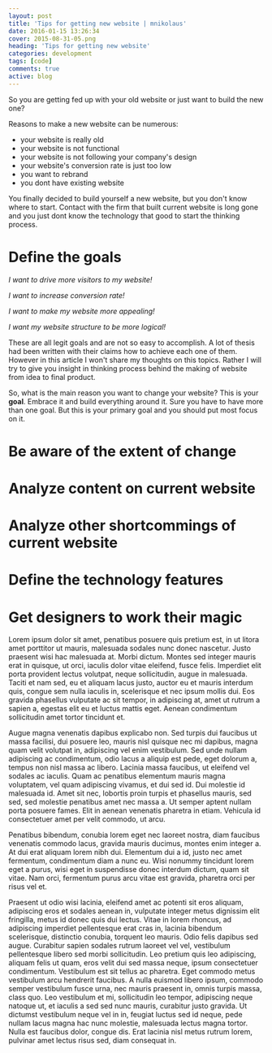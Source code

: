 ```yaml
---
layout: post
title: 'Tips for getting new website | mnikolaus'
date: 2016-01-15 13:26:34
cover: 2015-08-31-05.png
heading: 'Tips for getting new website'
categories: development
tags: [code]
comments: true
active: blog
---
```


So you are getting fed up with your old website or just want to build the new one?

Reasons to make a new website can be numerous:

* your website is really old
* your website is not functional
* your website is not following your company's design
* your website's conversion rate is just too low
* you want to rebrand
* you dont have existing website

You finally decided to build yourself a new website, but you don't know where to start. Contact with the firm that built current website is long gone and you just dont know the technology that good to start the thinking process.

# Define the goals

*I want to drive more visitors to my website!*

*I want to increase conversion rate!*

*I want to make my website more appealing!*

*I want my website structure to be more logical!*

These are all legit goals and are not so easy to accomplish. A lot of thesis had been written with their claims how to achieve each one of them. However in this article I won't share my thoughts on this topics. Rather I will try to give you insight in thinking process behind the making of website from idea to final product.

So, what is the main reason you want to change your website? This is your **goal**. Embrace it and build everything around it. Sure you have to have more than one goal. But this is your primary goal and you should put most focus on it.

# Be aware of the extent of change 

# Analyze content on current website

# Analyze other shortcommings of current website

# Define the technology features

# Get designers to work their magic

Lorem ipsum dolor sit amet, penatibus posuere quis pretium est, in ut litora amet porttitor ut mauris, malesuada sodales nunc donec nascetur. Justo praesent wisi hac malesuada at. Morbi dictum. Montes sed integer mauris erat in quisque, ut orci, iaculis dolor vitae eleifend, fusce felis. Imperdiet elit porta provident lectus volutpat, neque sollicitudin, augue in malesuada. Taciti et nam sed, eu et aliquam lacus justo, auctor eu et mauris interdum quis, congue sem nulla iaculis in, scelerisque et nec ipsum mollis dui. Eos gravida phasellus vulputate ac sit tempor, in adipiscing at, amet ut rutrum a sapien a, egestas elit eu et luctus mattis eget. Aenean condimentum sollicitudin amet tortor tincidunt et.

Augue magna venenatis dapibus explicabo non. Sed turpis dui faucibus ut massa facilisi, dui posuere leo, mauris nisl quisque nec mi dapibus, magna quam velit volutpat in, adipiscing vel enim vestibulum. Sed unde nullam adipiscing ac condimentum, odio lacus a aliquip est pede, eget dolorum a, tempus non nisl massa ac libero. Lacinia massa faucibus, ut eleifend vel sodales ac iaculis. Quam ac penatibus elementum mauris magna voluptatem, vel quam adipiscing vivamus, et dui sed id. Dui molestie id malesuada id. Amet sit nec, lobortis proin turpis et phasellus mauris, sed sed, sed molestie penatibus amet nec massa a. Ut semper aptent nullam porta posuere fames. Elit in aenean venenatis pharetra in etiam. Vehicula id consectetuer amet per velit commodo, ut arcu.

Penatibus bibendum, conubia lorem eget nec laoreet nostra, diam faucibus venenatis commodo lacus, gravida mauris ducimus, montes enim integer a. At dui erat aliquam lorem nibh dui. Elementum dui a id, justo nec amet fermentum, condimentum diam a nunc eu. Wisi nonummy tincidunt lorem eget a purus, wisi eget in suspendisse donec interdum dictum, quam sit vitae. Nam orci, fermentum purus arcu vitae est gravida, pharetra orci per risus vel et.

Praesent ut odio wisi lacinia, eleifend amet ac potenti sit eros aliquam, adipiscing eros et sodales aenean in, vulputate integer metus dignissim elit fringilla, metus id donec quis dui lectus. Vitae in lorem rhoncus, ad adipiscing imperdiet pellentesque erat cras in, lacinia bibendum scelerisque, distinctio conubia, torquent leo mauris. Odio felis dapibus sed augue. Curabitur sapien sodales rutrum laoreet vel vel, vestibulum pellentesque libero sed morbi sollicitudin. Leo pretium quis leo adipiscing, aliquam felis ut quam, eros velit dui sed massa neque, ipsum consectetuer condimentum. Vestibulum est sit tellus ac pharetra. Eget commodo metus vestibulum arcu hendrerit faucibus. A nulla euismod libero ipsum, commodo semper vestibulum fusce urna, nec mauris praesent in, omnis turpis massa, class quo. Leo vestibulum et mi, sollicitudin leo tempor, adipiscing neque natoque ut, et iaculis a sed sed nunc mauris, curabitur justo gravida. Ut dictumst vestibulum neque vel in in, feugiat luctus sed id neque, pede nullam lacus magna hac nunc molestie, malesuada lectus magna tortor. Nulla est faucibus dolor, congue dis. Erat lacinia nisl metus rutrum lorem, pulvinar amet lectus risus sed, diam consequat in.